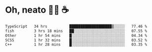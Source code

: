 # Oh, neato 🧑‍💻 ☕

<!--START_SECTION:waka-->

```txt
TypeScript   34 hrs          ███████████████████▒░░░░░   77.46 %
fish         3 hrs 18 mins   ██░░░░░░░░░░░░░░░░░░░░░░░   07.55 %
Other        1 hr 54 mins    █░░░░░░░░░░░░░░░░░░░░░░░░   04.34 %
SCSS         1 hr 32 mins    █░░░░░░░░░░░░░░░░░░░░░░░░   03.52 %
C++          1 hr 28 mins    █░░░░░░░░░░░░░░░░░░░░░░░░   03.35 %
```

<!--END_SECTION:waka-->
